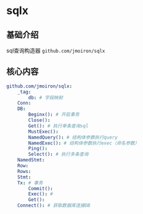 # sqlx


## 基础介绍


sql查询构造器
`github.com/jmoiron/sqlx`




## 核心内容
```yaml
github.com/jmoiron/sqlx:
    _tag:
        db: # 字段映射
    Conn:
    DB:
        Beginx(): # 开启事务
        Close():
        Get(): # 执行单条查询sql
        MustExec():
        NamedQuery(): # 结构体参数执行query
        NamedExec(): # 结构体参数执行exec（命名参数）
        Ping():
        Select(): # 执行多条查询
    NamedStmt:
    Row:
    Rows:
    Stmt:
    Tx: # 事务
        Commit():
        Exec(): # 
        Get():
    Connect(): # 获取数据库连接DB
```